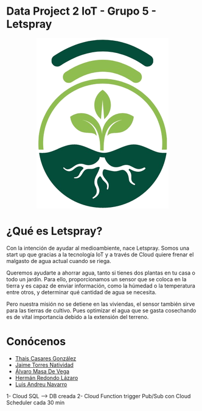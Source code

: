 # Data Project 2 IoT - Grupo 5 - Letspray

<p align="center">
   <img src="https://github.com/Ciarzi/DP2_G5/blob/main/Imagenes/Logo%20DP2.png?raw=true" alt="[YOUR_ALT]"/>
</p>

# ¿Qué es Letspray?
Con la intención de ayudar al medioambiente, nace Letspray. Somos una start up que gracias a la tecnología IoT y a través de Cloud quiere frenar el malgasto de agua actual cuando se riega.

Queremos ayudarte a ahorrar agua, tanto si tienes dos plantas en tu casa o todo un jardín. Para ello, proporcionamos un sensor que se coloca en la tierra y es capaz de enviar información, como la húmedad o la temperatura entre otros, y determinar qué cantidad de agua se necesita.

Pero nuestra misión no se detiene en las viviendas, el sensor también sirve para las tierras de cultivo. Pues optimizar el agua que se gasta cosechando es de vital importancia debido a la extensión del terreno.

# Conócenos
- [Thais Casares González](https://github.com/thais1987 "Thais")
- [Jaime Torres Natividad](https://github.com/Alvaromasa "Jaime")
- [Álvaro Masa De Vega](https://github.com/jatona27 "Álvaro")
- [Hermán Redondo Lázaro](https://github.com/Ciarzi "Hermán")
- [Luis Andreu Navarro](https://github.com/Luisand8 "Luis")



1- Cloud SQL --> DB creada
2- Cloud Function 
  trigger Pub/Sub con Cloud Scheduler cada 30 min



